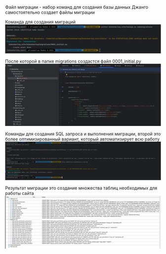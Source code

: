 Файл миграции - набор команд для создания базы данных
Джанго самостоятельно создает файлы миграции

Команда для создания миграций
![1](screen/18.1.png)

После которой в папке migrations создастся файл 0001_initial.py
![2](screen/18.2.png)

Команды для создания SQL запроса и выполнения миграции, второй это более оптимизированный вариант, который автоматизирует всю работу
![3](screen/18.3.png)

Результат миграции это создание множества таблиц необходимых для работы сайта
![4](screen/18.4.png)